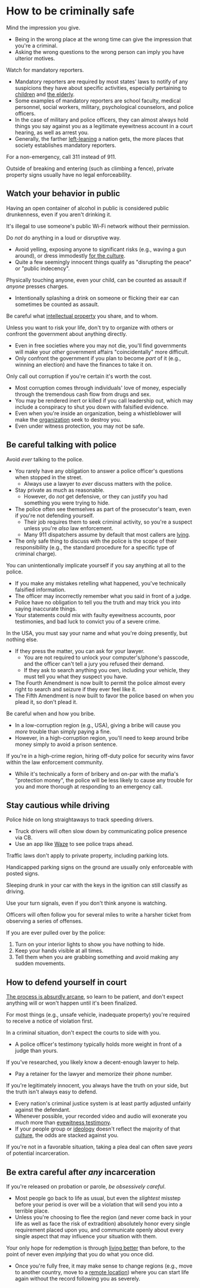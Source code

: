 
# How to be criminally safe

Mind the impression you give.

- Being in the wrong place at the wrong time can give the impression that you're a criminal.
- Asking the wrong questions to the wrong person can imply you have ulterior motives.

Watch for mandatory reporters.

- Mandatory reporters are required by most states' laws to notify of any suspicions they have about specific activities, especially pertaining to [children](parenting-1_babies.md) and [the elderly](hardship-death.md).
- Some examples of mandatory reporters are school faculty, medical personnel, social workers, military, psychological counselors, and police officers.
- In the case of military and police officers, they can almost always hold things you say against you as a legitimate eyewitness account in a court hearing, as well as arrest you.
- Generally, the farther [left-leaning](leftism.md) a nation gets, the more places that society establishes mandatory reporters.

For a non-emergency, call 311 instead of 911.

Outside of breaking and entering (such as climbing a fence), private property signs usually have no legal enforceability.

## Watch your behavior in public

Having an open container of alcohol in public is considered public drunkenness, even if you aren't drinking it.

It's illegal to use someone's public Wi-Fi network without their permission.

Do *not* do anything in a loud or disruptive way.

- Avoid yelling, exposing anyone to significant risks (e.g., waving a gun around), or dress immodestly [for the culture](morality-taboo.md).
- Quite a few seemingly innocent things qualify as "disrupting the peace" or "public indecency".

Physically touching anyone, even your child, can be counted as assault if *anyone* presses charges.

- Intentionally splashing a drink on someone or flicking their ear can sometimes be counted as assault.

Be careful what [intellectual property](legal-ip.md) you share, and to whom.

Unless you want to risk your life, don't try to organize with others or confront the government about anything directly.

- Even in free societies where you may not die, you'll find governments will make your *other* government affairs "coincidentally" more difficult.
- Only confront the government if you plan to become *part* of it (e.g., winning an election) and have the finances to take it on.

Only call out corruption if you're certain it's worth the cost.

- Most corruption comes through individuals' love of money, especially through the tremendous cash flow from drugs and sex.
- You may be rendered inert or killed if you call leadership out, which may include a conspiracy to shut you down with falsified evidence.
- Even when you're inside an organization, being a whistleblower will make the [organization](groups-large.md) seek to destroy you.
- Even under witness protection, you may not be safe.

## Be careful talking with police

Avoid *ever* talking to the police.

- You rarely have any obligation to answer a police officer's questions when stopped in the street.
  - Always use a lawyer to *ever* discuss matters with the police.
- Stay private as much as reasonable.
  - However, do *not* get defensive, or they can justify you had something you were trying to hide.
- The police often see themselves as part of the prosecutor's team, even if you're not defending yourself.
  - Their job requires them to seek criminal activity, so you're a suspect unless you're *also* law enforcement.
  - Many 911 dispatchers assume by default that most callers are [lying](people-lying.md).
- The only safe thing to discuss with the police is the scope of their responsibility (e.g., the standard procedure for a specific type of criminal charge).

You can unintentionally implicate yourself if you say anything at all to the police.

- If you make any mistakes retelling what happened, you've technically falsified information.
- The officer may incorrectly remember what you said in front of a judge.
- Police have no obligation to tell you the truth and may trick you into saying inaccurate things.
- Your statements could mix with faulty eyewitness accounts, poor testimonies, and bad luck to convict you of a severe crime.

In the USA, you must say your name and what you're doing presently, but nothing else.

- If they press the matter, you can ask for your lawyer.
  - You are not required to unlock your computer's/phone's passcode, and the officer can't tell a jury you refused their demand.
  - If they ask to search anything you own, including your vehicle, they must tell you what they suspect you have.
- The Fourth Amendment is now built to permit the police almost every right to search and seizure if they ever feel like it.
- The Fifth Amendment is now built to favor the police based on when you plead it, so don't plead it.

Be careful when and how you bribe.

- In a low-corruption region (e.g., USA), giving a bribe will cause you *more* trouble than simply paying a fine.
- However, in a high-corruption region, you'll need to keep around bribe money simply to avoid a prison sentence.

If you're in a high-crime region, hiring off-duty police for security wins favor within the law enforcement community.

- While it's technically a form of bribery and on-par with the mafia's "protection money", the police will be less likely to cause any trouble for you and more thorough at responding to an emergency call.

## Stay cautious while driving

Police hide on long straightaways to track speeding drivers.

- Truck drivers will often slow down by communicating police presence via CB.
- Use an app like [Waze](http://www.waze.com) to see police traps ahead.

Traffic laws don't apply to private property, including parking lots.

Handicapped parking signs on the ground are usually only enforceable with posted signs.

Sleeping drunk in your car with the keys in the ignition can still classify as driving.

Use your turn signals, even if you don't think anyone is watching.

Officers will often follow you for several miles to write a harsher ticket from observing a series of offenses.

If you are ever pulled over by the police:

1. Turn on your interior lights to show you have nothing to hide.
2. Keep your hands visible at all times.
3. Tell them when you are grabbing something and avoid making any sudden movements.

## How to defend yourself in court

[The process is absurdly arcane](legal-safety-crime.png), so learn to be patient, and don't expect anything will or won't happen until it's been finalized.

For most things (e.g., unsafe vehicle, inadequate property) you're required to receive a notice of violation first.

In a criminal situation, don't expect the courts to side with you.

- A police officer's testimony typically holds more weight in front of a judge than yours.

If you've researched, you likely know a decent-enough lawyer to help.

- Pay a retainer for the lawyer and memorize their phone number.

If you're legitimately innocent, you always have the truth on your side, but the truth isn't always easy to defend.

- Every nation's criminal justice system is at least partly adjusted unfairly against the defendant.
- Whenever possible, your recorded video and audio will exonerate you *much* more than [eyewitness testimony](mind-bias.md).
- If your people group or [ideology](values.md) doesn't reflect the majority of that [culture](people-culture.md), the odds are stacked against you.

If you're not in a favorable situation, taking a plea deal can often save *years* of potential incarceration.

## Be extra careful after *any* incarceration

If you're released on probation or parole, *be obsessively careful*.

- Most people go back to life as usual, but even the *slightest* misstep before your period is over will be a violation that will send you into a terrible place.
- Unless you're choosing to flee the region (and never come back in your life as well as face the risk of extradition) absolutely honor every single requirement placed upon you, and communicate openly about every single aspect that may influence your situation with them.

Your only hope for redemption is through [living better](goodlife.md) than before, to the point of never even *implying* that you do what you once did.

- Once you're fully free, it may make sense to change regions (e.g., move to another country, move to a [remote location](home-homestead.md)) where you can start life again without the record following you as severely.
